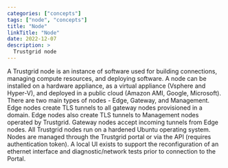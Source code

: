 ```yaml
---
categories: ["concepts"]
tags: ["node", "concepts"]
title: "Node"
linkTitle: "Node"
date: 2022-12-07
description: >
  Trustgrid node
---
```


A Trustgrid node is an instance of software used for building connections, managing compute resources, and deploying software. A node can be installed on a hardware appliance, as a virtual appliance (Vsphere and Hyper-V), and deployed in a public cloud (Amazon AMI, Google, Microsoft). There are two main types of nodes - Edge, Gateway, and Management. Edge nodes create TLS tunnels to all gateway nodes provisioned in a domain. Edge nodes also create TLS tunnels to Management nodes operated by Trustgrid. Gateway nodes accept incoming tunnels from Edge nodes. All Trustgrid nodes run on a hardened Ubuntu operating system. Nodes are managed through the Trustgrid portal or via the API (requires authentication token). A local UI exists to support the reconfiguration of an ethernet interface and diagnostic/network tests prior to connection to the Portal.
